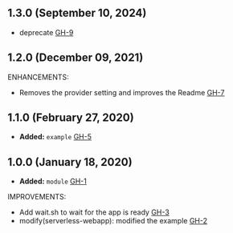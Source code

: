 ## 1.3.0 (September 10, 2024)

- deprecate [GH-9](https://github.com/alibabacloud-automation/terraform-alicloud-serverless-webapp/pull/9)

## 1.2.0 (December 09, 2021)

ENHANCEMENTS:

- Removes the provider setting and improves the Readme [GH-7](https://github.com/terraform-alicloud-modules/terraform-alicloud-serverless-webapp/pull/7)

## 1.1.0 (February 27, 2020)

- **Added:** `example` [GH-5](https://github.com/terraform-alicloud-modules/terraform-alicloud-serverless-webapp/pull/5)

## 1.0.0 (January 18, 2020)

- **Added:** `module` [GH-1](https://github.com/terraform-alicloud-modules/terraform-alicloud-serverless-webapp/pull/1)

IMPROVEMENTS:

- Add wait.sh to wait for the app is ready [GH-3](https://github.com/terraform-alicloud-modules/terraform-alicloud-serverless-webapp/pull/3)
- modify(serverless-webapp): modified the example [GH-2](https://github.com/terraform-alicloud-modules/terraform-alicloud-serverless-webapp/pull/2)
